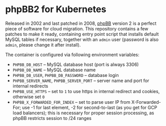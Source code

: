 phpBB2 for Kubernetes
=====================

Released in 2002 and last patched in 2008, [phpBB](https://www.phpbb.com/) version 2 is a perfect piece of software for cloud migration. This repository contains a few patches to make it ready, containing entry point script that installs default MySQL tables if necessary, together with an `admin` user (password is also `admin`, please change it after install).

The container is configured via following environment variables:

* `PHPBB_DB_HOST` – MySQL database host (port is always 3306)
* `PHPBB_DB_NAME` – MySQL database name
* `PHPBB_DB_USER`, `PHPBB_DB_PASSWORD` – database login
* `PHPBB_SERVER_NAME`, `PHPBB_SERVER_PORT` – server name and port for internal redirects
* `PHPBB_USE_HTTPS` – set to `1` to use https in internal redirect and cookies, otherwise set `0`
* `PHPBB_X_FORWARDED_FOR_INDEX` – set to parse user IP from X-Forwarded-For; use -1 for last element, -2 for second-to-last (as you get for GCP load balancers); this is necessary for proper session processing, as phpBB restricts session to /24 ranges
